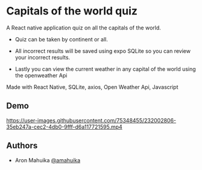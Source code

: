 
# Capitals of the world quiz

A React native application quiz on all the capitals of the world. 

- Quiz can be taken by continent or all.

- All incorrect results will be saved using expo SQLite so you can review your incorrect results.

- Lastly you can view the current weather in any capital of the world using the openweather Api

Made with React Native, SQLite, axios, Open Weather Api, Javascript



## Demo





https://user-images.githubusercontent.com/75348455/232002806-35eb247a-cec2-4db0-9fff-d6a117721595.mp4





## Authors

- Aron Mahuika [@amahuika](https://github.com/amahuika)
